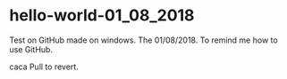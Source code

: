 # hello-world-01_08_2018
Test on GitHub made on windows. The 01/08/2018. To remind me how to use GitHub.

caca
Pull to revert.
